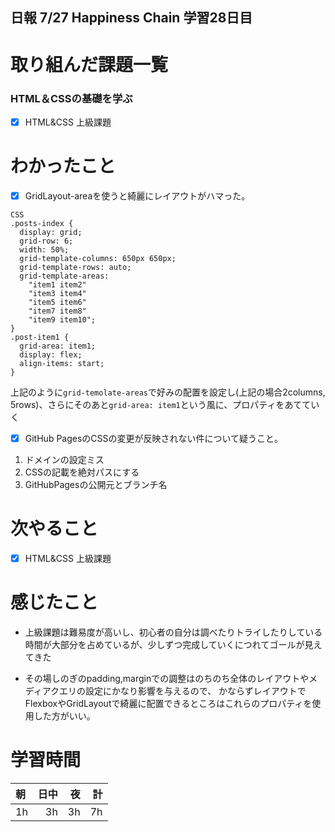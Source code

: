 ## 日報 7/27 Happiness Chain 学習28日目

# 取り組んだ課題一覧 
### HTML＆CSSの基礎を学ぶ
- [x] HTML&CSS 上級課題 
   
# わかったこと
- [x] GridLayout-areaを使うと綺麗にレイアウトがハマった。
```
CSS
.posts-index {
  display: grid;
  grid-row: 6;
  width: 50%;
  grid-template-columns: 650px 650px;
  grid-template-rows: auto;
  grid-template-areas:
    "item1 item2"
    "item3 item4"
    "item5 item6"
    "item7 item8"
    "item9 item10";
}
.post-item1 {
  grid-area: item1;
  display: flex;
  align-items: start;
}

```

上記のように`grid-temolate-areas`で好みの配置を設定し(上記の場合2columns, 5rows)、さらにそのあと`grid-area: item1`という風に、プロパティをあてていく


- [x] GitHub PagesのCSSの変更が反映されない件について疑うこと。
1. ドメインの設定ミス
2. CSSの記載を絶対パスにする
3. GitHubPagesの公開元とブランチ名
      
 
# 次やること
- [x] HTML&CSS 上級課題

      
# 感じたこと

+ 上級課題は難易度が高いし、初心者の自分は調べたりトライしたりしている時間が大部分を占めているが、少しずつ完成していくにつれてゴールが見えてきた
  
+ その場しのぎのpadding,marginでの調整はのちのち全体のレイアウトやメディアクエリの設定にかなり影響を与えるので、
  かならずレイアウトでFlexboxやGridLayoutで綺麗に配置できるところはこれらのプロパティを使用した方がいい。

  
# 学習時間

| 朝           | 日中          | 夜              | 計              |
| :----------|------------:|-------------:|-------------:|
| 1h           | 3h            | 3h              |  7h            |
